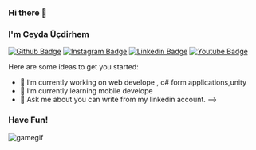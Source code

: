 ### Hi there 👋
### I'm Ceyda Üçdirhem



[![Github Badge](https://img.shields.io/badge/-Github-000?style=quare&labelColor=000&logo=Github&logoColor=white&link=link)](https://github.com/Ceydowskihttps://github.com/Ceydowski) 
[![Instagram Badge](https://img.shields.io/badge/-Instagram-C13584?style=flat-quare&labelColor=C13584&logo=instagram&logoColor=white&link=link)](https://www.instagram.com/ceydowski/) 
[![Linkedin Badge](https://img.shields.io/badge/-Linkedin-757575?style=flat-quare&labelColor=757575&logo=Medium&logoColor=white&link=link)](https://www.linkedin.com/in/ceyda-%C3%BC%C3%A7dirhem-900406216/) 
[![Youtube Badge](https://img.shields.io/badge/-Youtube-FF9800?style=flat-quare&labelColor=FF9800&logo=Blogger&logoColor=white&link=link)](https://www.youtube.com/channel/UCRvikm5UAJszoAS4bM5tWHw)


Here are some ideas to get you started:

- 🔭 I’m currently working on web develope , c# form applications,unity
- 🌱 I’m currently learning mobile develope
- 💬 Ask me about you can write from my linkedin account.
-->
### Have Fun!
![gamegif](https://storage.googleapis.com/gweb-uniblog-publish-prod/original_images/Dino_non-birthday_version.gif)

